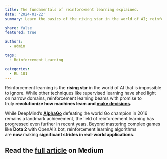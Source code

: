 ```yaml
---
title: The fundamentals of reinforcement learning explained.
date: '2024-01-22'
summary: Learn the basics of the rising star in the world of AI; reinforcement learning.

share: false
featured: true

authors:
  - admin

tags:
  - Reinforcement Learning

categories:
  - RL 101
---
```



Reinforcement learning is the **rising star** in the world of AI that is impossible to ignore. While other techniques like supervised learning have shed light on narrow domains, reinforcement learning beams with promise to truly **revolutionize how machines learn and [make decisions](https://medium.com/@mohamedyosef101/markov-decision-processes-given-a-model-of-the-world-761fc4147cbf).**

While DeepMind’s **[AlphaGo](https://youtu.be/WXuK6gekU1Y?si=0MSwFFFaEawDc6dY)** defeating the world Go champion in 2016 remains a landmark achievement, the field of reinforcement learning has progressed even further in recent years. Beyond mastering complex games like **Dota 2** with OpenAI’s bot, reinforcement learning algorithms are **now** making **significant strides in real-world applications**.


## Read the [full article](https://medium.com/@mohamedyosef101/the-fundamentals-of-reinforcement-learning-explained-f42de0053fc7) on Medium

